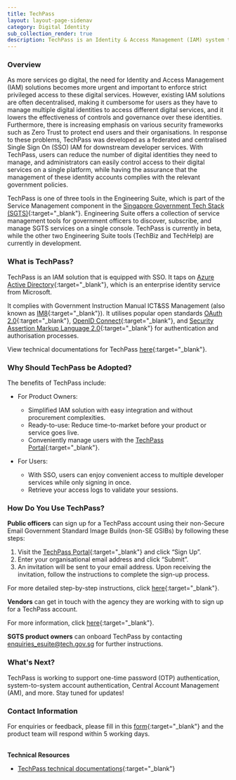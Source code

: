 ```yaml
---
title: TechPass
layout: layout-page-sidenav
category: Digital Identity
sub_collection_render: true
description: TechPass is an Identity & Access Management (IAM) system that is equipped with Single Sign On (SSO).
---
```


### Overview

As more services go digital, the need for Identity and Access Management (IAM) solutions becomes more urgent and important to enforce strict privileged access to these digital services. However, existing IAM solutions are often decentralised, making it cumbersome for users as they have to manage multiple digital identities to access different digital services, and it lowers the effectiveness of controls and governance over these identities. Furthermore, there is increasing emphasis on various security frameworks such as Zero Trust to protect end users and their organisations. In response to these problems, TechPass was developed as a federated and centralised Single Sign On (SSO) IAM for downstream developer services. With TechPass, users can reduce the number of digital identities they need to manage, and administrators can easily control access to their digital services on a single platform, while having the assurance that the management of these identity accounts complies with the relevant government policies.

TechPass is one of three tools in the Engineering Suite, which is part of the Service Management component in the [Singapore Government Tech Stack (SGTS)](/singapore-government-tech-stack/overview/index.html){:target="_blank"}. Engineering Suite offers a collection of service management tools for government officers to discover, subscribe, and manage SGTS services on a single console. TechPass is currently in beta, while the other two Engineering Suite tools (TechBiz and TechHelp) are currently in development.

### What is TechPass?

TechPass is an IAM solution that is equipped with SSO. It taps on [Azure Active Directory](https://azure.microsoft.com/en-us/services/active-directory/){:target="_blank"}, which is an enterprise identity service from Microsoft. 

It complies with Government Instruction Manual ICT&SS Management (also known as [IM8](/guidelines/standards-and-best-practices/im8.html){:target="_blank"}). It utilises popular open standards [OAuth 2.0](https://oauth.net/2/){:target="_blank"}, [OpenID Connect](https://openid.net/connect/){:target="_blank"}, and [Security Assertion Markup Language 2.0](http://docs.oasis-open.org/security/saml/Post2.0/sstc-saml-tech-overview-2.0.html){:target="_blank"} for authentication and authorisation processes.

View technical documentations for TechPass [here](https://docs.developer.tech.gov.sg/docs?product=TechPass){:target="_blank"}.

### Why Should TechPass be Adopted?

The benefits of TechPass include:

- For Product Owners: 
  - Simplified IAM solution with easy integration and without procurement complexities. 
  - Ready-to-use: Reduce time-to-market before your product or service goes live.
  - Conveniently manage users with the [TechPass Portal](https://portal.techpass.gov.sg/public/home){:target="_blank"}.

- For Users:
  - With SSO, users can enjoy convenient access to multiple developer services while only signing in once.
  - Retrieve your access logs to validate your sessions.

### How Do You Use TechPass?

**Public officers** can sign up for a TechPass account using their non-Secure Email Government Standard Image Builds (non-SE GSIBs) by following these steps:

1. Visit the [TechPass Portal](https://portal.techpass.gov.sg/public/home){:target="_blank"} and click “Sign Up”.
2. Enter your organisational email address and click “Submit”.
3. An invitation will be sent to your email address. Upon receiving the invitation, follow the instructions to complete the sign-up process.

For more detailed step-by-step instructions, click [here](https://docs.developer.tech.gov.sg/docs/techpass-user-guide/#/onboard-public-officers-using-non-se-machines){:target="_blank"}.

**Vendors** can get in touch with the agency they are working with to sign up for a TechPass account.

For more information, click [here](https://docs.developer.tech.gov.sg/docs/techpass-user-guide/#/onboard-vendors-to-techpass){:target="_blank"}.

**SGTS product owners** can onboard TechPass by contacting enquiries_esuite@tech.gov.sg for further instructions.

### What's Next?

TechPass is working to support one-time password (OTP) authentication, system-to-system account authentication, Central Account Management (AM), and more. Stay tuned for updates!

### Contact Information

For enquiries or feedback, please fill in this [form](https://go.gov.sg/engineering-suite-form){:target="_blank"} and the product team will respond within 5 working days.

<br/>**Technical Resources**

- [TechPass technical documentations](https://docs.developer.tech.gov.sg/docs?product=TechPass){:target="_blank"}
